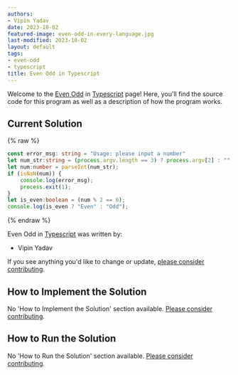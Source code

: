 ```yaml
---
authors:
- Vipin Yadav
date: 2023-10-02
featured-image: even-odd-in-every-language.jpg
last-modified: 2023-10-02
layout: default
tags:
- even-odd
- typescript
title: Even Odd in Typescript
---
```


Welcome to the [Even Odd](https://sampleprograms.io/projects/even-odd) in [Typescript](https://sampleprograms.io/languages/typescript) page! Here, you'll find the source code for this program as well as a description of how the program works.

## Current Solution

{% raw %}

```typescript
const error_msg: string = "Usage: please input a number"
let num_str:string = (process.argv.length == 3) ? process.argv[2] : "";
let num:number = parseInt(num_str);
if (isNaN(num)) {
    console.log(error_msg);
    process.exit(1);
}
let is_even:boolean = (num % 2 == 0);
console.log(is_even ? "Even" : "Odd");
```

{% endraw %}

Even Odd in [Typescript](https://sampleprograms.io/languages/typescript) was written by:

- Vipin Yadav

If you see anything you'd like to change or update, [please consider contributing](https://github.com/TheRenegadeCoder/sample-programs).

## How to Implement the Solution

No 'How to Implement the Solution' section available. [Please consider contributing](https://github.com/TheRenegadeCoder/sample-programs-website).

## How to Run the Solution

No 'How to Run the Solution' section available. [Please consider contributing](https://github.com/TheRenegadeCoder/sample-programs-website).